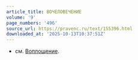 ```yaml
---
article_title: ВОЧЕЛОВЕЧЕНИЕ
volume: '9'
page_numbers: '496'
source_url: https://pravenc.ru/text/155396.html
downloaded_at: '2025-10-13T10:37:51Z'
---
```


- см. [Воплощение](https://pravenc.ru/text/Воплощение.html).
